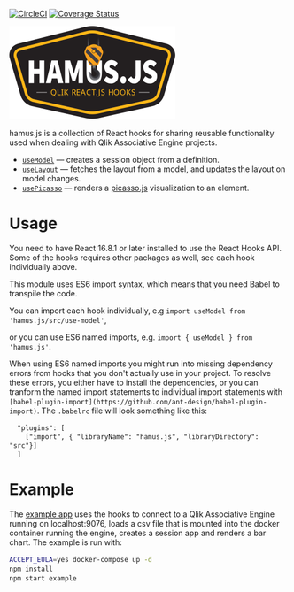 [![CircleCI](https://circleci.com/gh/qlik-oss/hamus.js/tree/master.svg?style=svg)](https://circleci.com/gh/qlik-oss/hamus.js/tree/master)
[![Coverage Status](https://coveralls.io/repos/github/qlik-oss/hamus.js/badge.svg?branch=master)](https://coveralls.io/github/qlik-oss/hamus.js?branch=master)

<img src="./hamus_js.svg" alt="corectl" width="300"/>

hamus.js is a collection of React hooks for sharing reusable functionality used when
dealing with Qlik Associative Engine projects.

- [`useModel`](./docs/useModel.md) &mdash; creates a session object from a definition.
- [`useLayout`](./docs/useLayout.md) &mdash; fetches the layout from a model, and updates the layout on model changes.
- [`usePicasso`](./docs/usePicasso.md) &mdash; renders a [picasso.js](https://github.com/qlik-oss/picasso.js) visualization to an element.

# Usage

You need to have React 16.8.1 or later installed to use the React Hooks API. Some of the hooks requires other packages as well,
see each hook individually above.

This module uses ES6 import syntax, which means that you need Babel to transpile the code.

You can import each hook individually, e.g `import useModel from 'hamus.js/src/use-model'`,

or you can use ES6 named imports, e.g. `import { useModel } from 'hamus.js'`.

When using ES6 named imports you might run into missing dependency errors from hooks that you don't actually use in your project.
To resolve these errors, you either have to install the dependencies, or you can tranform the named import statements to individual
import statements with `[babel-plugin-import](https://github.com/ant-design/babel-plugin-import)`. The `.babelrc` file will look something
like this:

```
  "plugins": [
    ["import", { "libraryName": "hamus.js", "libraryDirectory": "src"}] 
  ]
  ```

# Example

The [example app](./example/) uses the hooks to connect to a Qlik Associative Engine running on localhost:9076, loads a csv file that is mounted into the docker container running the engine, creates a session app and renders a bar chart. The example is run with:
```bash
ACCEPT_EULA=yes docker-compose up -d
npm install
npm start example
```

